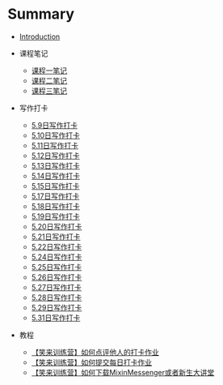 # Summary

* [Introduction](README.md)

* 课程笔记
    * [课程一笔记](课程笔记/课程一笔记.md)
    * [课程二笔记](课程笔记/课程二笔记.md)
    * [课程三笔记](课程笔记/课程三笔记.md)

* 写作打卡
    * [5.9日写作打卡](写作打卡/5.9日写作打卡.md)
    * [5.10日写作打卡](写作打卡/5.10日写作打卡.md)
    * [5.11日写作打卡](写作打卡/5.11日写作打卡.md)
    * [5.12日写作打卡](写作打卡/5.12日写作打卡.md)
    * [5.13日写作打卡](写作打卡/5.13日写作打卡.md)
    * [5.14日写作打卡](写作打卡/5.14日写作打卡.md)
    * [5.15日写作打卡](写作打卡/5.15日写作打卡.md)
    * [5.17日写作打卡](写作打卡/5.17日写作打卡.md)
    * [5.18日写作打卡](写作打卡/5.18日写作打卡.md)
    * [5.19日写作打卡](写作打卡/5.19日写作打卡.md)
    * [5.20日写作打卡](写作打卡/5.20日写作打卡.md)
    * [5.21日写作打卡](写作打卡/5.21日写作打卡.md)
    * [5.22日写作打卡](写作打卡/5.22日写作打卡.md)
    * [5.24日写作打卡](写作打卡/5.24日写作打卡.md)
    * [5.25日写作打卡](写作打卡/5.25日写作打卡.md)
    * [5.26日写作打卡](写作打卡/5.26日写作打卡.md)
    * [5.27日写作打卡](写作打卡/5.27日写作打卡.md)
    * [5.28日写作打卡](写作打卡/5.28日写作打卡.md)
    * [5.29日写作打卡](写作打卡/5.29日写作打卡.md)
    * [5.31日写作打卡](写作打卡/5.31日写作打卡.md)

* 教程
    * [【笑来训练营】如何点评他人的打卡作业](教程/【笑来训练营】如何点评他人的打卡作业.md)
    * [【笑来训练营】如何提交每日打卡作业](教程/【笑来训练营】如何提交每日打卡作业.md)
    * [【笑来训练营】如何下载MixinMessenger或者新生大讲堂](教程/【笑来训练营】如何下载MixinMessenger或者新生大讲堂.md)